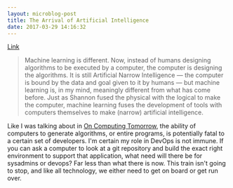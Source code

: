 ```yaml
---
layout: microblog-post
title: The Arrival of Artificial Intelligence
date: 2017-03-29 14:16:32
---
```

[Link][1]

> Machine learning is different. Now, instead of humans designing algorithms to be executed by a computer, the computer is designing the algorithms. It is still Artificial Narrow Intelligence — the computer is bound by the data and goal given to it by humans — but machine learning is, in my mind, meaningly different from what has come before. Just as Shannon fused the physical with the logical to make the computer, machine learning fuses the development of tools with computers themselves to make (narrow) artificial intelligence.

Like I was talking about in [On Computing Tomorrow][2], the ability of computers to generate algorithms, or entire programs, is potentially fatal to a certain set of developers. I'm certain my role in DevOps is not immune. If you can ask a computer to look at a git repository and build the exact right environment to support that application, what need will there be for sysadmins or devops? Far less than what there is now. This train isn't going to stop, and like all technology, we either need to get on board or get run over. 

[1]:	https://stratechery.com/2017/the-arrival-of-artificial-intelligence/
[2]:	https://jonathanbuys.com/On_Computing_Tomorrow
